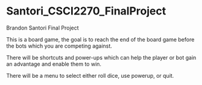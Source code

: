 # Santori_CSCI2270_FinalProject
Brandon Santori Final Project

This is a board game, the goal is to reach the end of the board game before the bots which you are competing against.  

There will be shortcuts and power-ups which can help the player or bot gain an advantage and enable them to win.

There will be a menu to select either roll dice, use powerup, or quit.
